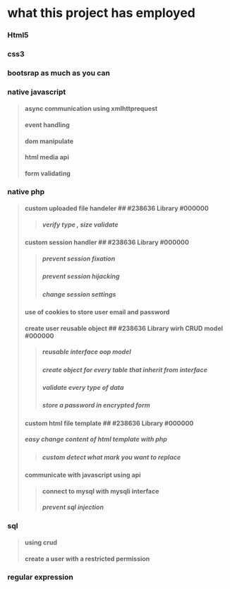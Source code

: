 # what this project has employed
### Html5
### css3
### bootsrap as much as you can
### native javascript
> ####  async communication using xmlhttprequest
> #### event handling
> #### dom manipulate
> #### html media api
> #### form validating
### native php
> #### custom uploaded file handeler ## #238636 Library #000000
>> ##### verify type , size validate
> ####  custom session handler ## #238636 Library #000000
>> ##### prevent session fixation
>> ##### prevent session hijacking 
>> ##### change session settings
> #### use of cookies to store user email and password
> #### create user reusable object  ## #238636 Library wirh CRUD model #000000
>> ##### reusable interface oop model
>> ##### create object for every table that inherit from interface
>> ##### validate every type of data
>> ##### store a password in encrypted form 
> #### custom html file template ## #238636 Library #000000
> ##### easy change content of html template with php 
>> ##### custom detect what mark you want to replace
> #### communicate with javascript using api 
>> #### connect to mysql with mysqli interface 
>> ##### prevent sql injection 
### sql
> #### using crud 
> #### create a user with a restricted permission
### regular expression 
